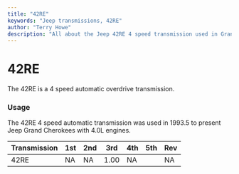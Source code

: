 ```yaml
---
title: "42RE"
keywords: "Jeep transmissions, 42RE"
author: "Terry Howe"
description: "All about the Jeep 42RE 4 speed transmission used in Grand Cherokees with the 4.0L engine."
---
```

# 42RE

The 42RE is a 4 speed automatic overdrive transmission.

### Usage

The 42RE 4 speed automatic transmission was used in 1993.5 to present Jeep Grand Cherokees with 4.0L engines.

| Transmission | 1st | 2nd | 3rd  | 4th | 5th | Rev |
|--------------|-----|-----|------|-----|-----|-----|
| 42RE         | NA  | NA  | 1.00 | NA  |     | NA  |
